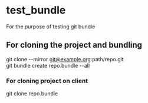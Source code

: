 # test_bundle
For the purpose of testing git bundle


## For cloning the project and bundling
git clone --mirror git@example.org:path/repo.git     
git bundle create repo.bundle --all


### For cloning project on client
git clone repo.bundle
